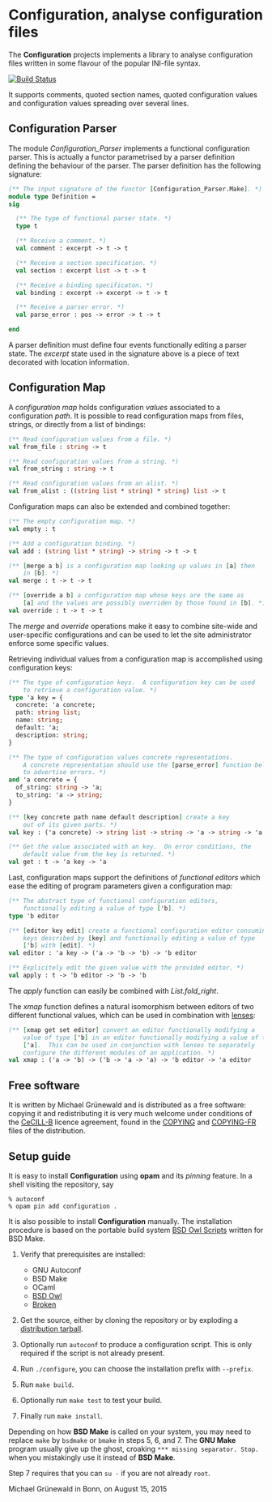 # Configuration, analyse configuration files

The **Configuration** projects implements a library to analyse
configuration files written in some flavour of the popular INI-file
syntax.

[![Build Status](https://travis-ci.org/michipili/configuration.svg?branch=master)](https://travis-ci.org/michipili/configuration?branch=master)

It supports comments, quoted section names, quoted configuration
values and configuration values spreading over several lines.


## Configuration Parser

The module *Configuration_Parser* implements a functional
configuration parser.  This is actually a functor parametrised by a
parser definition defining the behaviour of the parser. The parser
definition has the following signature:

```ocaml
(** The input signature of the functor [Configuration_Parser.Make]. *)
module type Definition =
sig

  (** The type of functional parser state. *)
  type t

  (** Receive a comment. *)
  val comment : excerpt -> t -> t

  (** Receive a section specification. *)
  val section : excerpt list -> t -> t

  (** Receive a binding specificaton. *)
  val binding : excerpt -> excerpt -> t -> t

  (** Receive a parser error. *)
  val parse_error : pos -> error -> t -> t

end
```

A parser definition must define four events functionally editing a
parser state. The *excerpt* state used in the signature above is a
piece of text decorated with location information.


## Configuration Map

A *configuration map* holds configuration *values* associated to a
configuration *path*.  It is possible to read configuration maps from
files, strings, or directly from a list of bindings:

```ocaml
(** Read configuration values from a file. *)
val from_file : string -> t

(** Read configuration values from a string. *)
val from_string : string -> t

(** Read configuration values from an alist. *)
val from_alist : ((string list * string) * string) list -> t
```

Configuration maps can also be extended and combined together:

```ocaml
(** The empty configuration map. *)
val empty : t

(** Add a configuration binding. *)
val add : (string list * string) -> string -> t -> t

(** [merge a b] is a configuration map looking up values in [a] then
    in [b]. *)
val merge : t -> t -> t

(** [override a b] a configuration map whose keys are the same as
    [a] and the values are possibly overriden by those found in [b]. *)
val override : t -> t -> t
```

The *merge* and *override* operations make it easy to combine
site-wide and user-specific configurations and can be used to let the
site administrator enforce some specific values.

Retrieving individual values from a configuration map is accomplished
using configuration keys:

```ocaml
(** The type of configuration keys.  A configuration key can be used
    to retrieve a configuration value. *)
type 'a key = {
  concrete: 'a concrete;
  path: string list;
  name: string;
  default: 'a;
  description: string;
}

(** The type of configuration values concrete representations.
    A concrete representation should use the [parse_error] function below
    to advertise errors. *)
and 'a concrete = {
  of_string: string -> 'a;
  to_string: 'a -> string;
}

(** [key concrete path name default description] create a key
    out of its given parts. *)
val key : ('a concrete) -> string list -> string -> 'a -> string -> 'a key

(** Get the value associated with an key.  On error conditions, the
    default value from the key is returned. *)
val get : t -> 'a key -> 'a
```

Last, configuration maps support the definitions of *functional
editors* which ease the editing of program parameters given a
configuration map:

```ocaml
(** The abstract type of functional configuration editors,
    functionally editing a value of type ['b]. *)
type 'b editor

(** [editor key edit] create a functional configuration editor consuming
    keys described by [key] and functionally editing a value of type
    ['b] with [edit]. *)
val editor : 'a key -> ('a -> 'b -> 'b) -> 'b editor

(** Explicitely edit the given value with the provided editor. *)
val apply : t -> 'b editor -> 'b -> 'b
```

The *apply* function can easily be combined with *List.fold_right*.

The *xmap* function defines a natural isomorphism between editors of
two different functional values, which can be used in combination with
[lenses][lenses-home]:

```ocaml
(** [xmap get set editor] convert an editor functionally modifying a
    value of type ['b] in an editor functionally modifying a value of type
    ['a].  This can be used in conjunction with lenses to separately
    configure the different modules of an application. *)
val xmap : ('a -> 'b) -> ('b -> 'a -> 'a) -> 'b editor -> 'a editor
```


## Free software

It is written by Michael Grünewald and is distributed as a free
software: copying it  and redistributing it is
very much welcome under conditions of the [CeCILL-B][licence-url]
licence agreement, found in the [COPYING][licence-en] and
[COPYING-FR][licence-fr] files of the distribution.


## Setup guide

It is easy to install **Configuration** using **opam** and its *pinning*
feature.  In a shell visiting the repository, say

```console
% autoconf
% opam pin add configuration .
```

It is also possible to install **Configuration** manually.
The installation procedure is based on the portable build system
[BSD Owl Scripts][bsdowl-home] written for BSD Make.

1. Verify that prerequisites are installed:
   - GNU Autoconf
   - BSD Make
   - OCaml
   - [BSD Owl][bsdowl-install]
   - [Broken][broken-home]

2. Get the source, either by cloning the repository or by exploding a
   [distribution tarball](releases).

3. Optionally run `autoconf` to produce a configuration script. This
   is only required if the script is not already present.

4. Run `./configure`, you can choose the installation prefix with
   `--prefix`.

5. Run `make build`.

6. Optionally run `make test` to test your build.

7. Finally run `make install`.

Depending on how **BSD Make** is called on your system, you may need to
replace `make` by `bsdmake` or `bmake` in steps 5, 6, and 7.
The **GNU Make** program usually give up the ghost, croaking
`*** missing separator. Stop.` when you mistakingly use it instead of
**BSD Make**.

Step 7 requires that you can `su -` if you are not already `root`.


Michael Grünewald in Bonn, on August 15, 2015


  [licence-url]:        http://www.cecill.info/licences/Licence_CeCILL-B_V1-en.html
  [licence-en]:         COPYING
  [licence-fr]:         COPYING-FR
  [bsdowl-home]:        https://github.com/michipili/bsdowl
  [bsdowl-install]:     https://github.com/michipili/bsdowl/wiki/Install
  [broken-home]:        https://github.com/michipili/broken
  [lenses-home]:        https://github.com/https://github.com/avsm/ocaml-lens
